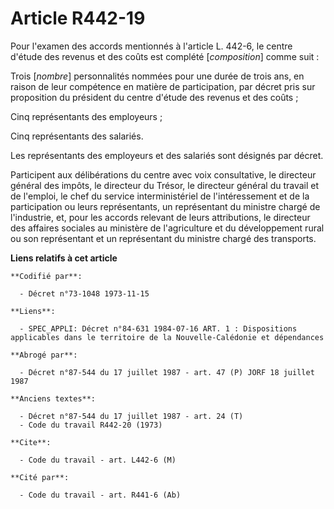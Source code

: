 # Article R442-19

Pour l'examen des accords mentionnés à l'article L. 442-6, le centre d'étude des revenus et des coûts est complété
[*composition*] comme suit :

Trois [*nombre*] personnalités nommées pour une durée de trois ans, en raison de leur compétence en matière de participation,
par décret pris sur proposition du président du centre d'étude des revenus et des coûts ;

Cinq représentants des employeurs ;

Cinq représentants des salariés.

Les représentants des employeurs et des salariés sont désignés par décret.

Participent aux délibérations du centre avec voix consultative, le directeur général des impôts, le directeur du Trésor, le
directeur général du travail et de l'emploi, le chef du service interministériel de l'intéressement et de la participation ou
leurs représentants, un représentant du ministre chargé de l'industrie, et, pour les accords relevant de leurs attributions,
le directeur des affaires sociales au ministère de l'agriculture et du développement rural ou son représentant et un
représentant du ministre chargé des transports.

**Liens relatifs à cet article**

	**Codifié par**:

	  - Décret n°73-1048 1973-11-15

	**Liens**:

	  - SPEC_APPLI: Décret n°84-631 1984-07-16 ART. 1 : Dispositions applicables dans le territoire de la Nouvelle-Calédonie et dépendances

	**Abrogé par**:

	  - Décret n°87-544 du 17 juillet 1987 - art. 47 (P) JORF 18 juillet 1987

	**Anciens textes**:

	  - Décret n°87-544 du 17 juillet 1987 - art. 24 (T)
	  - Code du travail R442-20 (1973)

	**Cite**:

	  - Code du travail - art. L442-6 (M)

	**Cité par**:

	  - Code du travail - art. R441-6 (Ab)
